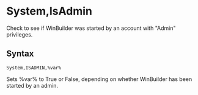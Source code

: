 # System,IsAdmin #
Check to see if WinBuilder was started by an account with "Admin" privileges.

## Syntax ##
```
System,ISADMIN,%var%
```
Sets %var% to True or False, depending on whether WinBuilder has been started by an admin.
